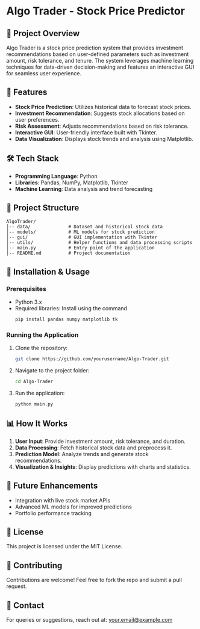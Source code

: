 # Algo Trader - Stock Price Predictor

## 📌 Project Overview
Algo Trader is a stock price prediction system that provides investment recommendations based on user-defined parameters such as investment amount, risk tolerance, and tenure. The system leverages machine learning techniques for data-driven decision-making and features an interactive GUI for seamless user experience.

## 🚀 Features
- **Stock Price Prediction**: Utilizes historical data to forecast stock prices.
- **Investment Recommendation**: Suggests stock allocations based on user preferences.
- **Risk Assessment**: Adjusts recommendations based on risk tolerance.
- **Interactive GUI**: User-friendly interface built with Tkinter.
- **Data Visualization**: Displays stock trends and analysis using Matplotlib.

## 🛠️ Tech Stack
- **Programming Language**: Python
- **Libraries**: Pandas, NumPy, Matplotlib, Tkinter
- **Machine Learning**: Data analysis and trend forecasting

## 📂 Project Structure
```
AlgoTrader/
│-- data/              # Dataset and historical stock data
│-- models/            # ML models for stock prediction
│-- gui/               # GUI implementation with Tkinter
│-- utils/             # Helper functions and data processing scripts
│-- main.py            # Entry point of the application
│-- README.md          # Project documentation
```

## 🎯 Installation & Usage
### Prerequisites
- Python 3.x
- Required libraries: Install using the command
  ```bash
  pip install pandas numpy matplotlib tk
  ```

### Running the Application
1. Clone the repository:
   ```bash
   git clone https://github.com/yourusername/Algo-Trader.git
   ```
2. Navigate to the project folder:
   ```bash
   cd Algo-Trader
   ```
3. Run the application:
   ```bash
   python main.py
   ```

## 📊 How It Works
1. **User Input**: Provide investment amount, risk tolerance, and duration.
2. **Data Processing**: Fetch historical stock data and preprocess it.
3. **Prediction Model**: Analyze trends and generate stock recommendations.
4. **Visualization & Insights**: Display predictions with charts and statistics.

## 📌 Future Enhancements
- Integration with live stock market APIs
- Advanced ML models for improved predictions
- Portfolio performance tracking

## 📝 License
This project is licensed under the MIT License.

## 🤝 Contributing
Contributions are welcome! Feel free to fork the repo and submit a pull request.

## 📧 Contact
For queries or suggestions, reach out at: your.email@example.com

